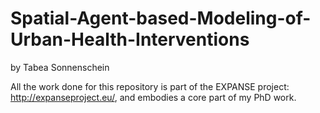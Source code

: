 # Spatial-Agent-based-Modeling-of-Urban-Health-Interventions
by Tabea Sonnenschein

All the work done for this repository is part of the EXPANSE project: http://expanseproject.eu/, and embodies a core part of my PhD work.
